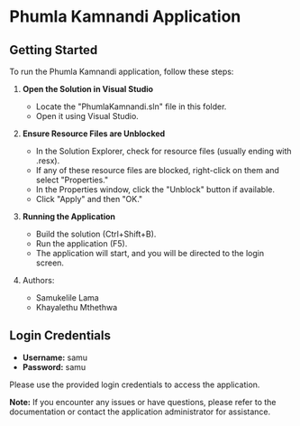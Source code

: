 # Phumla Kamnandi Application

## Getting Started

To run the Phumla Kamnandi application, follow these steps:

1. **Open the Solution in Visual Studio**
   - Locate the "PhumlaKamnandi.sln" file in this folder.
   - Open it using Visual Studio.

2. **Ensure Resource Files are Unblocked**
   - In the Solution Explorer, check for resource files (usually ending with .resx).
   - If any of these resource files are blocked, right-click on them and select "Properties."
   - In the Properties window, click the "Unblock" button if available.
   - Click "Apply" and then "OK."

3. **Running the Application**
   - Build the solution (Ctrl+Shift+B).
   - Run the application (F5).
   - The application will start, and you will be directed to the login screen.
4. Authors:
   - Samukelile Lama
   - Khayalethu Mthethwa 

## Login Credentials

- **Username:** samu
- **Password:** samu

Please use the provided login credentials to access the application.

**Note:** If you encounter any issues or have questions, please refer to the documentation or contact the application administrator for assistance.
